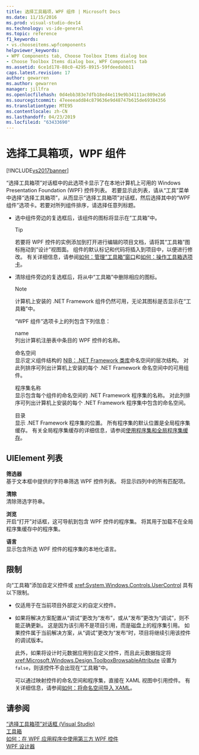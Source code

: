 ```yaml
---
title: 选择工具箱项，WPF 组件 | Microsoft Docs
ms.date: 11/15/2016
ms.prod: visual-studio-dev14
ms.technology: vs-ide-general
ms.topic: reference
f1_keywords:
- vs.chooseitems.wpfcomponents
helpviewer_keywords:
- WPF Components tab, Choose Toolbox Items dialog box
- Choose Toolbox Items dialog box, WPF Components tab
ms.assetid: 6ce1d178-88c0-4295-8915-59fdeedabb11
caps.latest.revision: 17
author: gewarren
ms.author: gewarren
manager: jillfra
ms.openlocfilehash: 0d4ebb383e7dfb18ed4e119e9b34111ac809e2a6
ms.sourcegitcommit: 47eeeeadd84c879636e9d48747b615de69384356
ms.translationtype: MTE95
ms.contentlocale: zh-CN
ms.lasthandoff: 04/23/2019
ms.locfileid: "63433690"
---
```

# <a name="choose-toolbox-items-wpf-components"></a>选择工具箱项，WPF 组件
[!INCLUDE[vs2017banner](../../includes/vs2017banner.md)]

“选择工具箱项”对话框中的此选项卡显示了在本地计算机上可用的 Windows Presentation Foundation (WPF) 控件列表。 若要显示此列表，请从“工具”菜单中选择“选择工具箱项”，从而显示“选择工具箱项”对话框，然后选择其中的“WPF 组件”选项卡。若要对所列组件排序，请选择任意列标题。  
  
- 选中组件旁边的复选框后，该组件的图标将显示在“工具箱”中。  
  
  > [!TIP]
  > 若要将 WPF 控件的实例添加到打开进行编辑的项目文档，请将其“工具箱”图标拖动到“设计”视图面。 组件的默认标记和代码将插入到项目中，以便进行修改。 有关详细信息，请参阅[如何：管理“工具箱”窗口](http://msdn.microsoft.com/a022c3fe-298c-4a59-a48f-b050da90ebc2)和[如何：操作工具箱选项卡](http://msdn.microsoft.com/21285050-cadd-455a-b1f5-a2289a89c4db)。  
  
- 清除组件旁边的复选框后，将从中“工具箱”中删除相应的图标。  
  
  > [!NOTE]
  > 计算机上安装的 .NET Framework 组件仍然可用，无论其图标是否显示在“工具箱”中。  
  
  “WPF 组件”选项卡上的列包含下列信息：  
  
  name  
  列出计算机注册表中条目的 WPF 控件的名称。  
  
  命名空间  
  显示定义组件结构的 [NIB：.NET Framework 类库](http://msdn.microsoft.com/6c4f3a62-6a0f-41f2-9d52-ee0b13686f29)命名空间的层次结构。 对此列排序可列出计算机上安装的每个 .NET Framework 命名空间中的可用组件。  
  
  程序集名称  
  显示包含每个组件的命名空间的 .NET Framework 程序集的名称。 对此列排序可列出计算机上安装的每个 .NET Framework 程序集中包含的命名空间。  
  
  目录  
  显示 .NET Framework 程序集的位置。 所有程序集的默认位置是全局程序集缓存。 有关全局程序集缓存的详细信息，请参阅[使用程序集和全局程序集缓存](http://msdn.microsoft.com/library/8a18e5c2-d41d-49ef-abcb-7c27e2469433)。  
  
## <a name="uielement-list"></a>UIElement 列表  
 **筛选器**  
 基于文本框中提供的字符串筛选 WPF 控件列表。 将显示四列中的所有匹配项。  
  
 **清除**  
 清除筛选字符串。  
  
 **浏览**  
 开启“打开”对话框，这可导航到包含 WPF 控件的程序集。 将其用于加载不在全局程序集缓存中的程序集。  
  
 **语言**  
 显示包含所选 WPF 控件的程序集的本地化语言。  
  
## <a name="limitations"></a>限制  
 向“工具箱”添加自定义控件或 <xref:System.Windows.Controls.UserControl> 具有以下限制。  
  
- 仅适用于在当前项目外部定义的自定义控件。  
  
- 如果将解决方案配置从“调试”更改为“发布”，或从“发布”更改为“调试”，则不能正确更新。 这是因为该引用不是项目引用，而是磁盘上的程序集引用。 如果控件属于当前解决方案，从“调试”更改为“发布”时，项目将继续引用该控件的调试版本。  
  
  此外，如果将设计时元数据应用到自定义控件，而且此元数据指定将 <xref:Microsoft.Windows.Design.ToolboxBrowsableAttribute> 设置为 `false`，则该控件不会出现在“工具箱”中。  
  
  可以通过映射控件的命名空间和程序集，直接在 XAML 视图中引用控件。 有关详细信息，请参阅[如何：将命名空间导入 XAML](http://msdn.microsoft.com/6cda7c7a-369c-47dd-9c2d-13a35dcf737c)。  
  
## <a name="see-also"></a>请参阅  
 [“选择工具箱项”对话框 (Visual Studio)](http://msdn.microsoft.com/bd07835f-18a8-433e-bccc-7141f65263bb)   
 [工具箱](../../ide/reference/toolbox.md)   
 [如何：在 WPF 应用程序中使用第三方 WPF 控件](http://msdn.microsoft.com/f4c0b601-3818-4f9f-85e5-77905f3b427f)   
 [WPF 设计器](http://msdn.microsoft.com/c6c65214-8411-4e16-b254-163ed4099c26)
